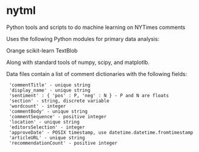 nytml
=====

Python tools and scripts to do machine learning on NYTimes comments

Uses the following Python modules for primary data analysis:

Orange
scikit-learn
TextBlob

Along with standard tools of numpy, scipy, and matplotlb.

Data files contain a list of comment dictionaries with the following fields:

     'commentTitle' - unique string
     'display_name' - unique string
     'sentiment' : { 'pos' : P, 'neg' : N } - P and N are floats
     'section' - string, discrete variable
     'wordcount' - integer
     'commentBody' - unique string
     'commentSequence' - positive integer
     'location' - unique string
     'editorsSelection' - integer
     'approveDate' - POSIX timestamp, use datetime.datetime.fromtimestamp
     'articleURL' - unique string
     'recommendationCount' - positive integer
     
